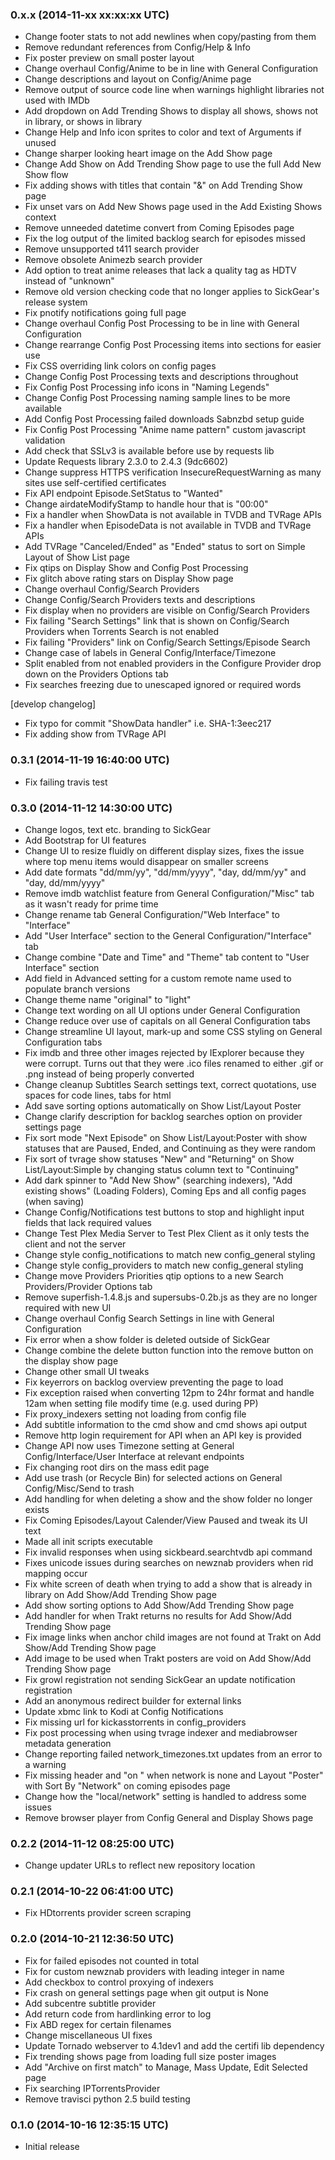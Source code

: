 ### 0.x.x (2014-11-xx xx:xx:xx UTC)

* Change footer stats to not add newlines when copy/pasting from them
* Remove redundant references from Config/Help & Info
* Fix poster preview on small poster layout
* Change overhaul Config/Anime to be in line with General Configuration
* Change descriptions and layout on Config/Anime page
* Remove output of source code line when warnings highlight libraries not used with IMDb
* Add dropdown on Add Trending Shows to display all shows, shows not in library, or shows in library
* Change Help and Info icon sprites to color and text of Arguments if unused
* Change sharper looking heart image on the Add Show page
* Change Add Show on Add Trending Show page to use the full Add New Show flow
* Fix adding shows with titles that contain "&" on Add Trending Show page
* Fix unset vars on Add New Shows page used in the Add Existing Shows context
* Remove unneeded datetime convert from Coming Episodes page
* Fix the log output of the limited backlog search for episodes missed
* Remove unsupported t411 search provider
* Remove obsolete Animezb search provider
* Add option to treat anime releases that lack a quality tag as HDTV instead of "unknown"
* Remove old version checking code that no longer applies to SickGear's release system
* Fix pnotify notifications going full page
* Change overhaul Config Post Processing to be in line with General Configuration
* Change rearrange Config Post Processing items into sections for easier use
* Fix CSS overriding link colors on config pages
* Change Config Post Processing texts and descriptions throughout
* Fix Config Post Processing info icons in "Naming Legends"
* Change Config Post Processing naming sample lines to be more available
* Add Config Post Processing failed downloads Sabnzbd setup guide
* Fix Config Post Processing "Anime name pattern" custom javascript validation
* Add check that SSLv3 is available before use by requests lib
* Update Requests library 2.3.0 to 2.4.3 (9dc6602)
* Change suppress HTTPS verification InsecureRequestWarning as many sites use self-certified certificates
* Fix API endpoint Episode.SetStatus to "Wanted"
* Change airdateModifyStamp to handle hour that is "00:00"
* Fix a handler when ShowData is not available in TVDB and TVRage APIs
* Fix a handler when EpisodeData is not available in TVDB and TVRage APIs
* Add TVRage "Canceled/Ended" as "Ended" status to sort on Simple Layout of Show List page
* Fix qtips on Display Show and Config Post Processing
* Fix glitch above rating stars on Display Show page
* Change overhaul Config/Search Providers
* Change Config/Search Providers texts and descriptions
* Fix display when no providers are visible on Config/Search Providers
* Fix failing "Search Settings" link that is shown on Config/Search Providers when Torrents Search is not enabled
* Fix failing "Providers" link on Config/Search Settings/Episode Search
* Change case of labels in General Config/Interface/Timezone
* Split enabled from not enabled providers in the Configure Provider drop down on the Providers Options tab 
* Fix searches freezing due to unescaped ignored or required words

[develop changelog]
* Fix typo for commit "ShowData handler" i.e. SHA-1:3eec217
* Fix adding show from TVRage API


### 0.3.1 (2014-11-19 16:40:00 UTC)

* Fix failing travis test


### 0.3.0 (2014-11-12 14:30:00 UTC)

* Change logos, text etc. branding to SickGear
* Add Bootstrap for UI features
* Change UI to resize fluidly on different display sizes, fixes the issue where top menu items would disappear on smaller screens
* Add date formats "dd/mm/yy", "dd/mm/yyyy", "day, dd/mm/yy" and "day, dd/mm/yyyy"
* Remove imdb watchlist feature from General Configuration/"Misc" tab as it wasn't ready for prime time
* Change rename tab General Configuration/"Web Interface" to "Interface"
* Add "User Interface" section to the General Configuration/"Interface" tab
* Change combine "Date and Time" and "Theme" tab content to "User Interface" section
* Add field in Advanced setting for a custom remote name used to populate branch versions
* Change theme name "original" to "light"
* Change text wording on all UI options under General Configuration
* Change reduce over use of capitals on all General Configuration tabs
* Change streamline UI layout, mark-up and some CSS styling on General Configuration tabs
* Fix imdb and three other images rejected by IExplorer because they were corrupt. Turns out that they were .ico files renamed to either .gif or .png instead of being properly converted
* Change cleanup Subtitles Search settings text, correct quotations, use spaces for code lines, tabs for html
* Add save sorting options automatically on Show List/Layout Poster
* Change clarify description for backlog searches option on provider settings page
* Fix sort mode "Next Episode" on Show List/Layout:Poster with show statuses that are Paused, Ended, and Continuing as they were random
* Fix sort of tvrage show statuses "New" and "Returning" on Show List/Layout:Simple by changing status column text to "Continuing"
* Add dark spinner to "Add New Show" (searching indexers), "Add existing shows" (Loading Folders), Coming Eps and all config pages (when saving)
* Change Config/Notifications test buttons to stop and highlight input fields that lack required values
* Change Test Plex Media Server to Test Plex Client as it only tests the client and not the server
* Change style config_notifications to match new config_general styling
* Change style config_providers to match new config_general styling
* Change move Providers Priorities qtip options to a new Search Providers/Provider Options tab
* Remove superfish-1.4.8.js and supersubs-0.2b.js as they are no longer required with new UI
* Change overhaul Config Search Settings in line with General Configuration
* Fix error when a show folder is deleted outside of SickGear
* Change combine the delete button function into the remove button on the display show page
* Change other small UI tweaks
* Fix keyerrors on backlog overview preventing the page to load
* Fix exception raised when converting 12pm to 24hr format and handle 12am when setting file modify time (e.g. used during PP)
* Fix proxy_indexers setting not loading from config file
* Add subtitle information to the cmd show and cmd shows api output
* Remove http login requirement for API when an API key is provided
* Change API now uses Timezone setting at General Config/Interface/User Interface at relevant endpoints
* Fix changing root dirs on the mass edit page
* Add use trash (or Recycle Bin) for selected actions on General Config/Misc/Send to trash
* Add handling for when deleting a show and the show folder no longer exists
* Fix Coming Episodes/Layout Calender/View Paused and tweak its UI text
* Made all init scripts executable
* Fix invalid responses when using sickbeard.searchtvdb api command
* Fixes unicode issues during searches on newznab providers when rid mapping occur
* Fix white screen of death when trying to add a show that is already in library on Add Show/Add Trending Show page
* Add show sorting options to Add Show/Add Trending Show page
* Add handler for when Trakt returns no results for Add Show/Add Trending Show page
* Fix image links when anchor child images are not found at Trakt on Add Show/Add Trending Show page
* Add image to be used when Trakt posters are void on Add Show/Add Trending Show page
* Fix growl registration not sending SickGear an update notification registration
* Add an anonymous redirect builder for external links
* Update xbmc link to Kodi at Config Notifications
* Fix missing url for kickasstorrents in config_providers
* Fix post processing when using tvrage indexer and mediabrowser metadata generation
* Change reporting failed network_timezones.txt updates from an error to a warning
* Fix missing header and "on <missing text>" when network is none and Layout "Poster" with Sort By "Network" on coming episodes page
* Change how the "local/network" setting is handled to address some issues
* Remove browser player from Config General and Display Shows page


### 0.2.2 (2014-11-12 08:25:00 UTC)

* Change updater URLs to reflect new repository location


### 0.2.1 (2014-10-22 06:41:00 UTC)

* Fix HDtorrents provider screen scraping


### 0.2.0 (2014-10-21 12:36:50 UTC)

* Fix for failed episodes not counted in total
* Fix for custom newznab providers with leading integer in name
* Add checkbox to control proxying of indexers
* Fix crash on general settings page when git output is None
* Add subcentre subtitle provider
* Add return code from hardlinking error to log
* Fix ABD regex for certain filenames
* Change miscellaneous UI fixes
* Update Tornado webserver to 4.1dev1 and add the certifi lib dependency
* Fix trending shows page from loading full size poster images
* Add "Archive on first match" to Manage, Mass Update, Edit Selected page
* Fix searching IPTorrentsProvider
* Remove travisci python 2.5 build testing


### 0.1.0 (2014-10-16 12:35:15 UTC)

* Initial release
